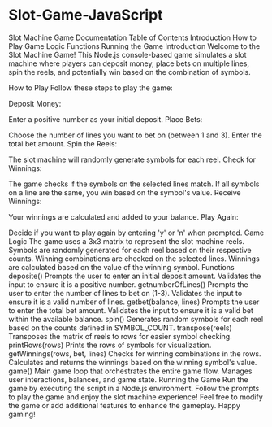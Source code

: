 # Slot-Game-JavaScript


Slot Machine Game Documentation
Table of Contents
Introduction
How to Play
Game Logic
Functions
Running the Game
Introduction
Welcome to the Slot Machine Game! This Node.js console-based game simulates a slot machine where players can deposit money, place bets on multiple lines, spin the reels, and potentially win based on the combination of symbols.

How to Play
Follow these steps to play the game:

Deposit Money:

Enter a positive number as your initial deposit.
Place Bets:

Choose the number of lines you want to bet on (between 1 and 3).
Enter the total bet amount.
Spin the Reels:

The slot machine will randomly generate symbols for each reel.
Check for Winnings:

The game checks if the symbols on the selected lines match.
If all symbols on a line are the same, you win based on the symbol's value.
Receive Winnings:

Your winnings are calculated and added to your balance.
Play Again:

Decide if you want to play again by entering 'y' or 'n' when prompted.
Game Logic
The game uses a 3x3 matrix to represent the slot machine reels.
Symbols are randomly generated for each reel based on their respective counts.
Winning combinations are checked on the selected lines.
Winnings are calculated based on the value of the winning symbol.
Functions
deposite()
Prompts the user to enter an initial deposit amount.
Validates the input to ensure it is a positive number.
getnumberOfLines()
Prompts the user to enter the number of lines to bet on (1-3).
Validates the input to ensure it is a valid number of lines.
getbet(balance, lines)
Prompts the user to enter the total bet amount.
Validates the input to ensure it is a valid bet within the available balance.
spin()
Generates random symbols for each reel based on the counts defined in SYMBOL_COUNT.
transpose(reels)
Transposes the matrix of reels to rows for easier symbol checking.
printRows(rows)
Prints the rows of symbols for visualization.
getWinnings(rows, bet, lines)
Checks for winning combinations in the rows.
Calculates and returns the winnings based on the winning symbol's value.
game()
Main game loop that orchestrates the entire game flow.
Manages user interactions, balances, and game state.
Running the Game
Run the game by executing the script in a Node.js environment.
Follow the prompts to play the game and enjoy the slot machine experience!
Feel free to modify the game or add additional features to enhance the gameplay. Happy gaming!


